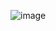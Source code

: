 ![image](https://github.com/kutukov2000/TiBiVilla/assets/73742110/7f52756e-8374-4c81-808e-53a0d73ebfd5)

